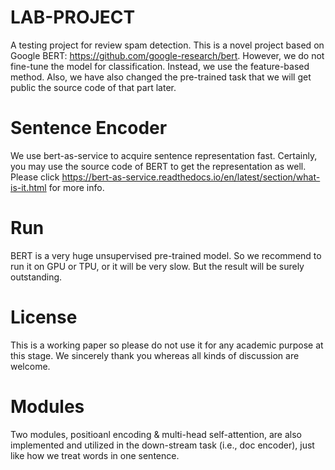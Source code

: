 # LAB-PROJECT
A testing project for review spam detection.
This is a novel project based on Google BERT: https://github.com/google-research/bert.
However, we do not fine-tune the model for classification. Instead, we use the feature-based method. Also, we have also changed the pre-trained task that we will get public the source code of that part later.

# Sentence Encoder
We use bert-as-service to acquire sentence representation fast. Certainly, you may use the source code of BERT to get the representation as well. Please click https://bert-as-service.readthedocs.io/en/latest/section/what-is-it.html for more info.

# Run
BERT is a very huge unsupervised pre-trained model. So we recommend to run it on GPU or TPU, or it will be very slow. But the result will be surely outstanding.

# License
This is a working paper so please do not use it for any academic purpose at this stage. We sincerely thank you whereas all kinds of discussion are welcome. 

# Modules
Two modules, positioanl encoding & multi-head self-attention, are also implemented and utilized in the down-stream task (i.e., doc encoder), just like how we treat words in one sentence.
